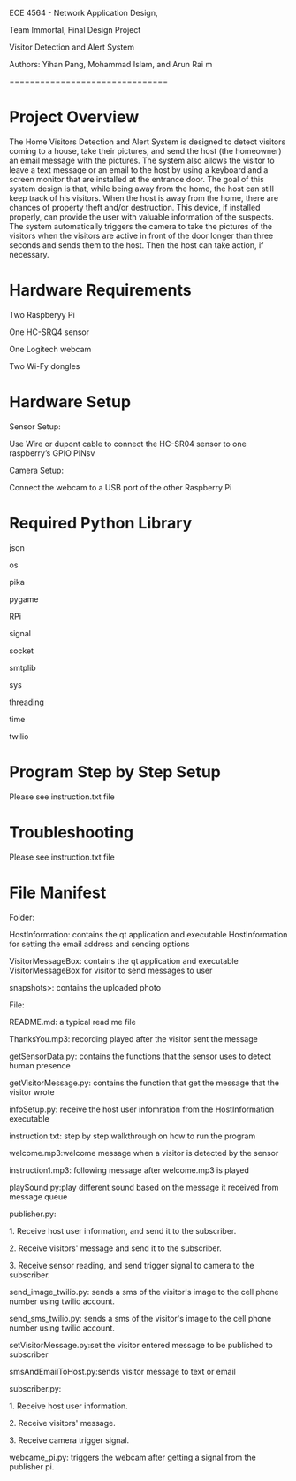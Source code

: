 <p>ECE 4564 - Network Application Design,</p>
<p>Team Immortal, Final Design Project</p>
<p>Visitor Detection and Alert System</p>
<p>Authors: Yihan Pang, Mohammad Islam, and Arun Rai m</p>
===============================

Project Overview
========================
The Home Visitors Detection and Alert System is designed to detect visitors coming to a house, take their pictures, and send the host (the homeowner) an email message with the pictures. The system also allows the visitor to leave a text message or an email to the host by using a keyboard and a screen monitor that are installed at the entrance door. The goal of this system design is that, while being away from the home, the host can still keep track of his visitors.  When the host is away from the home, there are chances of property theft and/or destruction. This device, if installed properly, can provide the user with valuable information of the suspects. The system automatically triggers the camera to take the pictures of the visitors when the visitors are active in front of the door longer than three seconds and sends them to the host. Then the host can take action, if necessary.

Hardware Requirements
========================
<p>Two Raspberyy Pi</p>
<p>One HC-SRQ4 sensor</p>
<p>One Logitech webcam</p>
<p>Two Wi-Fy dongles</p>

Hardware Setup
========================
<p>Sensor Setup:</p>
<p>Use Wire or dupont cable to connect the HC-SR04 sensor to one raspberry’s GPIO PINsv

<p>Camera Setup:</p>
<p>Connect the webcam to a USB port of the other Raspberry Pi</p>

Required Python Library
========================
<p>json</p>
<p>os</p>
<p>pika</p>
<p>pygame</p>
<p>RPi</p>
<p>signal</p>
<p>socket</p>
<p>smtplib</p>
<p>sys</p>
<p>threading</p>
<p>time</p>
<p>twilio</p>

Program Step by Step Setup
========================
Please see instruction.txt file

Troubleshooting
========================
Please see instruction.txt file

File Manifest
========================
<p>Folder:</p>
  <p>HostInformation: contains the qt application and executable HostInformation for setting the email address and sending options</p> 
  <p>VisitorMessageBox: contains the qt application and executable VisitorMessageBox for visitor to send messages to user</p>
  <p>snapshots>: contains the uploaded photo </p>
<p> File:</p>
<p>README.md: a typical read me file</p>
<p>ThanksYou.mp3: recording played after the visitor sent the message </p>
<p>getSensorData.py: contains the functions that the sensor uses to detect human presence </p>
<p>getVisitorMessage.py: contains the function that get the message that the visitor wrote </p>
<p>infoSetup.py: receive the host user infomration from the HostInformation executable</p>
<p>instruction.txt: step by step walkthrough on how to run the program</p>
<p>welcome.mp3:welcome message when a visitor is detected by the sensor</p>
<p>instruction1.mp3: following message after welcome.mp3 is played</p>
<p>playSound.py:play different sound based on the message it received from message queue</p>
<p>publisher.py: </p>
<p>1. Receive host user information, and send it to the subscriber.</p>
<p>2. Receive visitors' message and send it to the subscriber.</p>
<p>3. Receive sensor reading, and send trigger signal to camera to the subscriber.</p>
<p>send_image_twilio.py: sends a sms of the visitor's image to the cell phone number using twilio account. </p>
<p>send_sms_twilio.py: sends a sms of the visitor's image to the cell phone number using twilio account. </p>
<p>setVisitorMessage.py:set the visitor entered message to be published to subscriber</p>
<p>smsAndEmailToHost.py:sends visitor message to text or email</p>
<p>subscriber.py:</p>
<p>1. Receive host user information.</p>
<p>2. Receive visitors' message.</p>
<p>3. Receive camera trigger signal.</p>
<p>webcame_pi.py: triggers the webcam after getting a signal from the publisher pi.</p>






